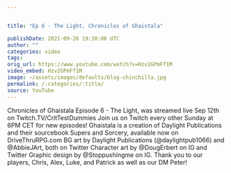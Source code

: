 ```yaml
---


title: "Ep 6 - The Light, Chronicles of Ghaistala"

publishDate: 2021-09-26 19:38:06 UTC
author: ""
categories: video
tags: 
orig_url: https://www.youtube.com/watch?v=Hzv2GPmFf1M
video_embed: Hzv2GPmFf1M
image: ~/assets/images/defaults/blog-chinchilla.jpg
permalink: /:categories/:title/
source: YouTube
---
```

Chronicles of Ghaistala Episode 6 - The Light, was streamed live Sep 12th on Twitch.TV/CritTestDummies Join us on Twitch every other Sunday at 6PM CET for new episodes! Ghaistala is a creation of Daylight Publications and their sourcebook Supers and Sorcery, available now on DriveThruRPG.com BG art by Daylight Publications (@daylightpub1066) and @AbbieJArt, both on Twitter Character art by @DougErbert on IG and Twitter Graphic design by @Stoppushingme on IG. Thank you to our players, Chris, Alex, Luke, and Patrick as well as our DM Peter!